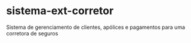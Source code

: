 # sistema-ext-corretor
Sistema de gerenciamento de clientes, apólices e pagamentos para uma corretora de seguros
